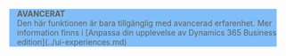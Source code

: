 <blockquote STYLE="background: #81BEF7;border-left:None"><b>AVANCERAT</b><br />Den här funktionen är bara tillgänglig med avancerad erfarenhet. Mer information finns i [Anpassa din upplevelse av Dynamics 365 Business edition](../ui-experiences.md) </blockquote>
